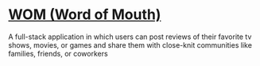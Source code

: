 # [WOM (Word of Mouth)](#)

A full-stack application in which users can post reviews of their favorite tv shows, movies, or games and share them with close-knit communities like families, friends, or coworkers